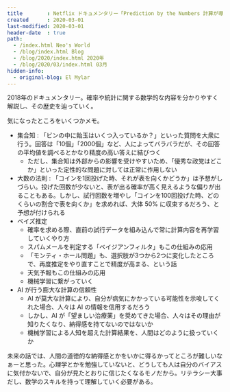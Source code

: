 ```yaml
---
title        : Netflix ドキュメンタリー「Prediction by the Numbers 計算が導く予測」を見た
created      : 2020-03-01
last-modified: 2020-03-01
header-date  : true
path:
  - /index.html Neo's World
  - /blog/index.html Blog
  - /blog/2020/index.html 2020年
  - /blog/2020/03/index.html 03月
hidden-info:
  - original-blog: El Mylar
---
```


2018年のドキュメンタリー。確率や統計に関する数学的な内容を分かりやすく解説し、その歴史を辿っていく。

気になったところをいくつかメモ。

- 集合知 : 「ビンの中に飴玉はいくつ入っているか？」といった質問を大衆に行う。回答は「10個」「2000個」など、人によってバラバラだが、その回答の平均値を調べるとかなり精度の高い答えに結びつく
  - ただし、集合知は外部からの影響を受けやすいため、「優秀な政党はどこか」といった定性的な問題に対しては正常に作用しない
- 大数の法則 : 「コインを1回投げた時、それが表を向くかどうか」は予想がしづらい。投げた回数が少ないと、表が出る確率が高く見えるような偏りが出ることもある。しかし、試行回数を増やし「コインを100回投げた時、どのくらいの割合で表を向くか」を求めれば、大体 50% に収束するだろう、と予想が付けられる
- ベイズ推定
  - 確率を求める際、直前の試行データを組み込んで常に計算内容を再学習していくやり方
  - スパムメールを判定する「ベイジアンフィルタ」もこの仕組みの応用
  - 「モンティ・ホール問題」も、選択肢が3つから2つに変化したところで、再度推定をやり直すことで精度が高まる、という話
  - 天気予報もこの仕組みの応用
  - 機械学習に繋がっていく
- AI が行う膨大な計算の信頼性
  - AI が莫大な計算により、自分が病気にかかっている可能性を示唆してくれた場合、人々は AI の情報を信用するだろう
  - しかし、AI が「望ましい治療薬」を奨めてきた場合、人々はその理由が知りたくなり、納得感を持てないのではないか
  - 機械学習による人知を超えた計算結果を、人間はどのように扱っていくか

未来の話では、人間の道徳的な納得感とかをいかに得るかってところが難しいなぁーと思った。心理学とかを勉強していないと、どうしても人は自分のバイアスに気付かないで、自分が見たとおりに信じたくなるモノだから。リテラシー大事だし、数学のスキルを持って理解していく必要がある。
